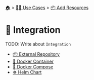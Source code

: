<!--startTocHeader-->
[🏠](../../../README.md) > [👷🏽 Use Cases](../../README.md) > [📦 Add Resources](../README.md)
# 🧩 Integration
<!--endTocHeader-->

TODO: Write about `Integration`

<!--startTocSubtopic-->
- [📦 External Repository](external-repository.md)
- [🐳 Docker Container](docker-container.md)
- [🐳 Docker Compose](docker-compose.md)
- [☸️ Helm Chart](helm-chart.md)
<!--endTocSubtopic-->